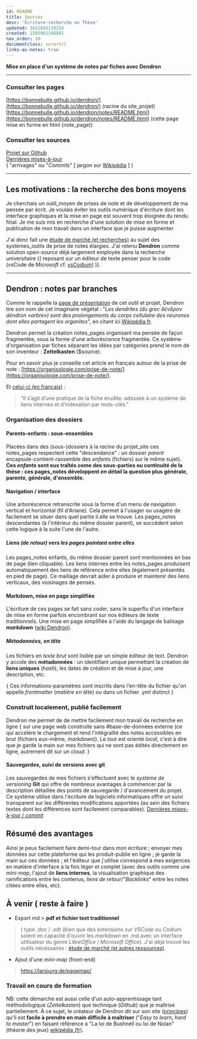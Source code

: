 ```yaml
---
id: README
title: Sources
desc: 'Écriture-recherche en Thèse'
updated: 1621883119254
created: 1595961348801
nav_order: 10
documentclass: scrartcl
links-as-notes: true
---
```

**Mise en place d'un système de notes par fiches avec Dendron**   


---

### Consulter les pages    
[https://bonnebulle.github.io/dendron/](https://bonnebulle.github.io/dendron/) (racine du site_projet)    
[https://bonnebulle.github.io/dendron/notes/README.html](https://bonnebulle.github.io/dendron/notes/README.html) (cette page mise en forme en html (note_page))     


### Consulter les sources
[Projet sur Github](https://github.com/bonnebulle/dendron)   
[Dernières mises-à-jour](https://github.com/bonnebulle/dendron/commits/main)    
( "arrivages" ou "*Commits*"  [ jargon sur [Wikipédia](https://fr.wikipedia.org/wiki/Commit) ] )

---

## Les motivations : la recherche des bons moyens
Je cherchais un outil_moyen de prises de note et de développement de ma pensée par écrit. Je voulais éviter les outils numérique d'écriture dont les interface graphiques et la mise en page est souvent trop éloignée du rendu final. Je me suis mis en recherche d'une solution de mise en forme et publication de mon travail dans un interface que je puisse augmenter.

J'ai donc fait une [étude de marché (et recherches)](https://liens.vincent-bonnefille.fr/?AGBhmA) au sujet des systèmes_outils de prise de notes élargies. J'ai retenu **Dendron** comme solution  *open-source* déjà largement employée dans la recherche universitaire {( reposant sur un éditeur de texte penser pour le code (vsCode de *Microsoft* cf. [vsCodium](https://vscodium.com/)) )}. 

---

## Dendron : notes par branches
Comme le rappelle la [page de présentation](https://wiki.dendron.so/notes/05774b2e-ebf7-4bbc-8171-ad191ba0ae0a.html) de cet outil et projet, Dendron tire son nom de cet imaginaire végétal : 
"*Les dendrites (du grec δένδρον déndron «arbre») sont des prolongements du corps cellulaire des neurones dont elles partagent les organites*",
en citant ici [Wikipédia fr](https://fr.wikipedia.org/wiki/Dendrite_(biologie)).

Dendron permet la création notes_pages organisant ma pensée de façon fragmentée, sous la forme d'une arboréscence fragmentée. Ce système d'organisation par fiches séparant les idées par catégories prend le nom de son inventeur : **Zettelkasten** ($source).

Pour en savoir plus je conseille cet article en français autour de la prise de note : [https://organisologie.com/prise-de-note/](https://organisologie.com/prise-de-note/).

Et [celui-ci (en français)](https://www.arthurperret.fr/visualisation-documentation-personnelle-reticulaire.html) :
> "Il s’agit d’une pratique de la fiche érudite. adossée à un système de liens internes et d’indexation par mots-clés."






### Organisation des dossiers
#### Parents-enfants : sous-ensembles
Placées dans des (sous-)dossiers à la *racine* du projet_site ces notes_pages respectent cette "descendance" : un dossier *parent* encapsule-contient-rassemble des *enfants* (fichiers) sur le même sujet). **Ces *enfants* sont eux traîtés come des sous-parties ou continuité de la thèse : ces pages_notes développent *en détail* la question plus générale, parente, générale, d'ensemble.**

#### Navigation / interface
Une arboréscence retranscrite sous la forme d'un menu de navigation vertical et horizontal (fil d'Ariane). Cela permet à l'usager ou usagère de facilement se situer dans quel partie il.elle se trouve.  Les pages_notes descendantes (à l'intérieur du même dossier parent), se succèdent selon cette logique à la suite l'une de l'autre.

##### Liens (de retour) vers les pages pointant entre elles 
Les pages_notes enfants, du même dossier parent sont mentionnées en bas de page (lien cliquable). Les liens internes entre les notes_pages produisent automatiquement des liens de référence entre elles (également présentés en pied de page). Ce maillage devrait aider à produire et maintenir des liens verticaux, des voisinages de pensés.

#### Markdown, mise en page simplifiée
L'écriture de ces pages se fait sans coder, sans le superflu d'un interface de mise en forme parfois encombrant sur nos éditeurs de texte traditionnels. Une mise en page simplifiée à l'aide du langage de balisage ***markdown*** ([wiki Dendron](https://wiki.dendron.so/notes/ba97866b-889f-4ac6-86e7-bb2d97f6e376.html)).

##### Métadonnées, en tête
Les fichiers en *texte brut* sont lisible par un simple éditeur de text. Dendron y accole des **métadonnées** : un identifiant unique permettant la création de **liens uniques** (*hash*), les dates de création et de mise à jour, une description, etc. 

{ Ces informations-paramètres sont inscrits dans l'en-tête du fichier qu'on appelle *frontmatter* (*matière en tête*) ou dans un fichier .yml distinct }






### Construit localement, publié facilement
Dendron me permet de de mettre facilement mon travail de recherche en ligne { sur une page web construite sans #base-de-données externe (ce qui accélère le chargement et rend l'intégralité des notes accessibles en brut (fichiers eux-même, *markdown*)). Le tout est orienté *local*, c'est à dire que je garde la main sur mes fichiers qui ne sont pas édités directement en ligne, autrement dit sur un *cloud*. }




#### Sauvegardes, suivi de versions avec git
Les sauvegardes de mes fichiers s'effectuent avec le *système de versioning* **Git** qui offre de nombreux avantages à commencer par la description détaillée des points de sauvegarde / d'avancement du projet. Ce système utilisé dans l'écriture de logiciels informatiques offre un suivi transparent sur les différentes modifications apportées (au sein des fichiers textes dont les différences sont facilement comparables). [Dernières mises-à-jour / *commit*](https://github.com/bonnebulle/dendron/commits/main) 


## Résumé des avantages
Ainsi je peux facilement faire demi-tour dans mon écriture ; envoyer mes données sur cette plateforme qui les produit-publie en ligne ; je garde la main sur ces données ; et l'éditeur que j'utilise correspond à mes exigences en matière d'interface à la fois léger et complet (avec des outils comme une *mini-map*, l'ajout de **liens internes**, la visualisation graphique des ramifications entre les contenus, *liens de retour*/"*Backlinks*" entre les notes citées entre elles, etc).







## À venir ( reste à faire )

+ Export md > **pdf et fichier text traditionnel** 
> ( type .doc / .odt (bien que des extensions sur *VSCode* ou *Codium* soient en capacité d'ouvrir les *markdown* en .md avec un interface utilisateur du genre *LibreOffice* / *Microsoft Office*). J'ai déjà trouvé les outils nécessaires :   [étude de marché (et autres ressources)](https://liens.vincent-bonnefille.fr/?AGBhmA).

+ Ajout d'une *mini-map* (front-end)
> https://larsjung.de/pagemap/



### Travail en cours de formation
NB: cette démarche est aussi celle d'un auto-apprentissage tant méthodologique (*Zettelkasten*) que technique (*Github*) que je maîtrise partiellement. 
À ce sujet, le créateur de Dendron dit sur son site ([principes](https://wiki.dendron.so/notes/7fcebd7d-6411-4c9d-8baf-65629dc018a1.html)) qu'il est **facile à prendre en main difficile à maîtriser** ("*Easy to learn, hard to master*") en faisant référence à "La loi de Bushnell ou loi de Nolan" (théorie des jeux) [wikipédia (fr)](https://fr.wikipedia.org/wiki/Loi_de_Bushnell). 